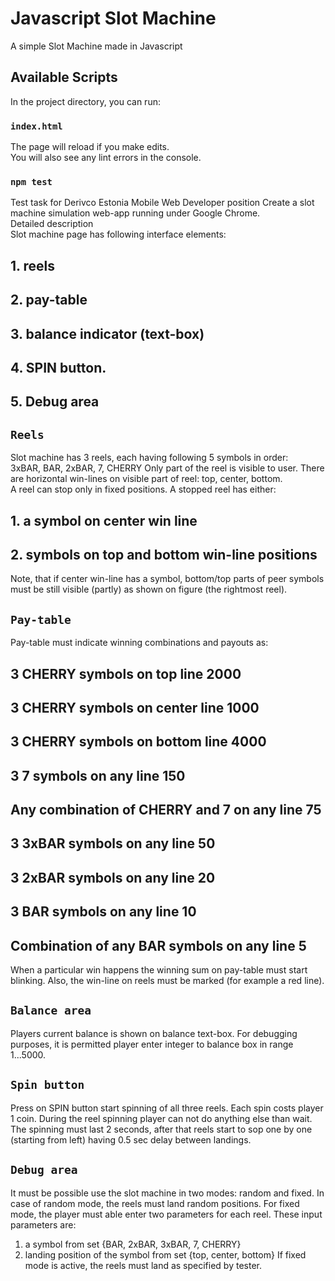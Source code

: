 # Javascript Slot Machine
A simple Slot Machine made in Javascript

## Available Scripts

In the project directory, you can run:

### `index.html`

The page will reload if you make edits.<br>
You will also see any lint errors in the console.

### `npm test`
Test task for Derivco Estonia Mobile Web Developer position
Create a slot machine simulation web-app running under Google Chrome.<br>
Detailed description<br>
Slot machine page has following interface elements:
## 1. reels
## 2. pay-table
## 3. balance indicator (text-box)
## 4. SPIN button.
## 5. Debug area

## `Reels`
Slot machine has 3 reels, each having following 5 symbols in order:<br>
3xBAR, BAR, 2xBAR, 7, CHERRY
Only part of the reel is visible to user. There are horizontal win-lines on visible part of reel: top, center, bottom.<br>
A reel can stop only in fixed positions. A stopped reel has either:<br>
## 1. a symbol on center win line
## 2. symbols on top and bottom win-line positions
Note, that if center win-line has a symbol, bottom/top parts of peer symbols must be still visible (partly) as shown on figure (the rightmost reel).<br>

## `Pay-table`

Pay-table must indicate winning combinations and payouts as:<br>
## 3 CHERRY symbols on top line 2000
## 3 CHERRY symbols on center line 1000
## 3 CHERRY symbols on bottom line 4000
## 3 7 symbols on any line 150
## Any combination of CHERRY and 7 on any line 75
## 3 3xBAR symbols on any line 50
## 3 2xBAR symbols on any line 20
## 3 BAR symbols on any line 10
## Combination of any BAR symbols on any line 5
When a particular win happens the winning sum on pay-table must start blinking. Also, the win-line on reels must be marked (for example a red line).<br>
## `Balance area`
Players current balance is shown on balance text-box. For debugging purposes, it is permitted player enter integer to balance box in range 1...5000.<br>
## `Spin button`
Press on SPIN button start spinning of all three reels. Each spin costs player 1 coin. During the reel spinning player can not do anything else than wait. The spinning must last 2 seconds, after that reels start to sop one by one (starting from left) having 0.5 sec delay between landings.<br>
## `Debug area`
It must be possible use the slot machine in two modes: random and fixed. In case of random mode, the reels must land random positions. For fixed mode, the player must able enter two parameters for each reel. These input parameters are:<br>
1. a symbol from set {BAR, 2xBAR, 3xBAR, 7, CHERRY}
2. landing position of the symbol from set {top, center, bottom}
If fixed mode is active, the reels must land as specified by tester.
